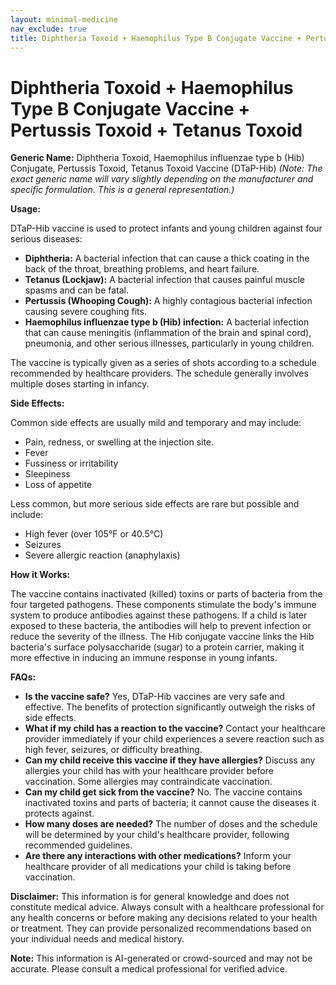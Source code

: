 ```yaml
---
layout: minimal-medicine
nav_exclude: true
title: Diphtheria Toxoid + Haemophilus Type B Conjugate Vaccine + Pertussis Toxoid + Tetanus Toxoid
---
```


# Diphtheria Toxoid + Haemophilus Type B Conjugate Vaccine + Pertussis Toxoid + Tetanus Toxoid

**Generic Name:**  Diphtheria Toxoid, Haemophilus influenzae type b (Hib) Conjugate, Pertussis Toxoid, Tetanus Toxoid Vaccine (DTaP-Hib)  *(Note:  The exact generic name will vary slightly depending on the manufacturer and specific formulation.  This is a general representation.)*

**Usage:**

DTaP-Hib vaccine is used to protect infants and young children against four serious diseases:

* **Diphtheria:** A bacterial infection that can cause a thick coating in the back of the throat, breathing problems, and heart failure.
* **Tetanus (Lockjaw):** A bacterial infection that causes painful muscle spasms and can be fatal.
* **Pertussis (Whooping Cough):** A highly contagious bacterial infection causing severe coughing fits.
* **Haemophilus influenzae type b (Hib) infection:** A bacterial infection that can cause meningitis (inflammation of the brain and spinal cord), pneumonia, and other serious illnesses, particularly in young children.


The vaccine is typically given as a series of shots according to a schedule recommended by healthcare providers.  The schedule generally involves multiple doses starting in infancy.

**Side Effects:**

Common side effects are usually mild and temporary and may include:

* Pain, redness, or swelling at the injection site.
* Fever
* Fussiness or irritability
* Sleepiness
* Loss of appetite

Less common, but more serious side effects are rare but possible and include:

* High fever (over 105°F or 40.5°C)
* Seizures
* Severe allergic reaction (anaphylaxis)


**How it Works:**

The vaccine contains inactivated (killed) toxins or parts of bacteria from the four targeted pathogens.  These components stimulate the body's immune system to produce antibodies against these pathogens.  If a child is later exposed to these bacteria, the antibodies will help to prevent infection or reduce the severity of the illness.  The Hib conjugate vaccine links the Hib bacteria's surface polysaccharide (sugar) to a protein carrier, making it more effective in inducing an immune response in young infants.

**FAQs:**

* **Is the vaccine safe?** Yes, DTaP-Hib vaccines are very safe and effective.  The benefits of protection significantly outweigh the risks of side effects.
* **What if my child has a reaction to the vaccine?**  Contact your healthcare provider immediately if your child experiences a severe reaction such as high fever, seizures, or difficulty breathing.
* **Can my child receive this vaccine if they have allergies?**  Discuss any allergies your child has with your healthcare provider before vaccination.  Some allergies may contraindicate vaccination.
* **Can my child get sick from the vaccine?**  No.  The vaccine contains inactivated toxins and parts of bacteria; it cannot cause the diseases it protects against.
* **How many doses are needed?** The number of doses and the schedule will be determined by your child's healthcare provider, following recommended guidelines.
* **Are there any interactions with other medications?** Inform your healthcare provider of all medications your child is taking before vaccination.


**Disclaimer:** This information is for general knowledge and does not constitute medical advice. Always consult with a healthcare professional for any health concerns or before making any decisions related to your health or treatment.  They can provide personalized recommendations based on your individual needs and medical history.


**Note:** This information is AI-generated or crowd-sourced and may not be accurate. Please consult a medical professional for verified advice.